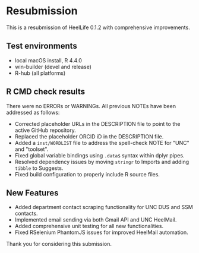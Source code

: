 # Resubmission
This is a resubmission of HeelLife 0.1.2 with comprehensive improvements.

## Test environments
- local macOS install, R 4.4.0
- win-builder (devel and release)
- R-hub (all platforms)

## R CMD check results
There were no ERRORs or WARNINGs.
All previous NOTEs have been addressed as follows:
- Corrected placeholder URLs in the DESCRIPTION file to point to the active GitHub repository.
- Replaced the placeholder ORCID iD in the DESCRIPTION file.
- Added a `inst/WORDLIST` file to address the spell-check NOTE for "UNC" and "toolset".
- Fixed global variable bindings using `.data$` syntax within dplyr pipes.
- Resolved dependency issues by moving `stringr` to Imports and adding `tibble` to Suggests.
- Fixed build configuration to properly include R source files.

## New Features
- Added department contact scraping functionality for UNC DUS and SSM contacts.
- Implemented email sending via both Gmail API and UNC HeelMail.
- Added comprehensive unit testing for all new functionalities.
- Fixed RSelenium PhantomJS issues for improved HeelMail automation.

Thank you for considering this submission.
